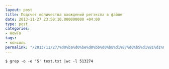 ```yaml
---
layout: post
title: Подсчет количества вхождений регэкспа в файле
date: 2013-11-27 23:50:10.000000000 +04:00
type: post
categories:
- HowTo
tags:
- консоль
permalink: "/2013/11/27/%d0%ba%d0%be%d0%bb%d0%b8%d1%87%d0%b5%d1%81%d1%82%d0%b2%d0%be-%d0%b2%d1%85%d0%be%d0%b6%d0%b4%d0%b5%d0%bd%d0%b8%d0%b9/"
---
```

```shell; gutter: true; first-line: 1; highlight: []
$ grep -o -e 'S' text.txt |wc -l 513274
```

